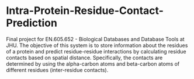 # Intra-Protein-Residue-Contact-Prediction
Final project for EN.605.652 - Biological Databases and Database Tools at JHU.
The objective of this system is to store information about the residues of a protein and predict
residue-residue interactions by calculating residue contacts based on spatial distance.
Specifically, the contacts are determined by using the alpha-carbon atoms and beta-carbon
atoms of different residues (inter-residue contacts).
